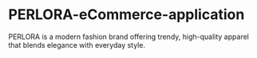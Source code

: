# PERLORA-eCommerce-application
PERLORA is a modern fashion brand offering trendy, high-quality apparel that blends elegance with everyday style.
